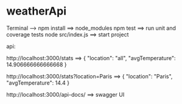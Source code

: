 # weatherApi

Terminal -->
npm install ==> node_modules
npm test ==> run unit and coverage tests
node src/index.js ==> start project

api:

http://localhost:3000/stats ==>
{
    "location": "all",
    "avgTemperature": 14.906666666666668
}

http://localhost:3000/stats?location=Paris ==>
{
    "location": "Paris",
    "avgTemperature": 14.4
}

http://localhost:3000/api-docs/ ==> swagger UI
